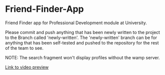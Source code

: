 # Friend-Finder-App
Friend Finder app for Professional Development module at University.

Please commit and push anything that has been newly written to the project to the Branch called 'newly-written'. 
The 'newly-written' branch can be for anything that has been self-tested and pushed to the repository for the rest of the team to see. 

NOTE: The search fragment won't display profiles without the wamp server. 

[Link to video preview](https://drive.google.com/file/d/19f7GSUPPrGLvbyMUeQqzmTl3iYl1jFOo/view?usp=sharing)
